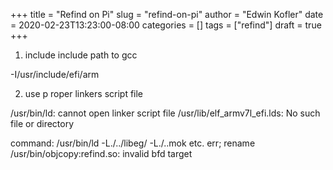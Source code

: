 +++
title = "Refind on Pi"
slug = "refind-on-pi"
author = "Edwin Kofler"
date = 2020-02-23T13:23:00-08:00
categories = []
tags = ["refind"]
draft = true
+++

1. include include path to gcc

-I/usr/include/efi/arm

2. use p roper linkers script file

/usr/bin/ld: cannot open linker script file /usr/lib/elf_armv7l_efi.lds: No such file or directory

command: /usr/bin/ld -L./../libeg/ -L./..mok etc.
err;
rename /usr/bin/objcopy:refind.so: invalid bfd target
